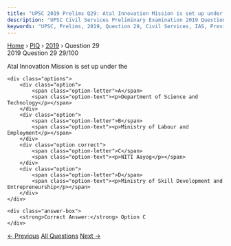 ```yaml
---
title: "UPSC 2019 Prelims Q29: Atal Innovation Mission is set up under the"
description: "UPSC Civil Services Preliminary Examination 2019 Question 29 with options and answer"
keywords: "UPSC, Prelims, 2019, Question 29, Civil Services, IAS, Previous Year Questions"
---
```


<nav class="breadcrumb">
    <a href="../../">Home</a>
    <span>›</span>
    <a href="../">PIQ</a>
    <span>›</span>
    <a href="./">2019</a>
    <span>›</span>
    <span>Question 29</span>
</nav>

<div class="question-header">
    <div class="question-meta">
        <span class="year-badge">2019</span>
        <span class="question-number">Question 29</span>
        <span class="progress">29/100</span>
    </div>
    <div class="progress-bar">
        <div class="progress-fill" style="width: 29.0%"></div>
    </div>
</div>

<div class="question-content">
    <div class="question-text">
        <p>Atal Innovation Mission is set up under the</p>
    </div>
    
    <div class="options">
        <div class="option">
            <span class="option-letter">A</span>
            <span class="option-text"><p>Department of Science and Technology</p></span>
        </div>
        <div class="option">
            <span class="option-letter">B</span>
            <span class="option-text"><p>Ministry of Labour and Employment</p></span>
        </div>
        <div class="option correct">
            <span class="option-letter">C</span>
            <span class="option-text"><p>NITI Aayog</p></span>
        </div>
        <div class="option">
            <span class="option-letter">D</span>
            <span class="option-text"><p>Ministry of Skill Development and Entrepreneurship</p></span>
        </div>
    </div>

    <div class="answer-box">
        <strong>Correct Answer:</strong> Option C
    </div>
</div>

<div class="question-nav">
    <a href="../q028-which-one-of-the-following-national-parks-lies-com/" class="nav-btn prev">← Previous</a>
    <a href="../" class="nav-btn center">All Questions</a>
    <a href="../q030-on-21st-june-the-sun/" class="nav-btn next">Next →</a>
</div>
